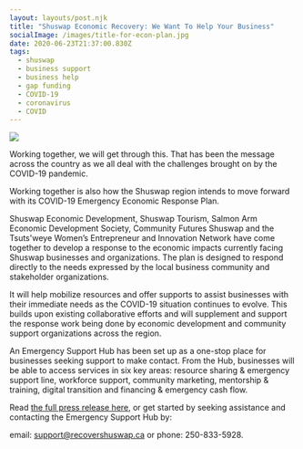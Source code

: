 ```yaml
---
layout: layouts/post.njk
title: "Shuswap Economic Recovery: We Want To Help Your Business"
socialImage: /images/title-for-econ-plan.jpg
date: 2020-06-23T21:37:00.830Z
tags:
  - shuswap
  - business support
  - business help
  - gap funding
  - COVID-19
  - coronavirus
  - COVID
---
```

![](/images/title-for-econ-plan.jpg)

Working together, we will get through this. That has been the message across the country as we all deal with the challenges brought on by the COVID-19 pandemic.

Working together is also how the Shuswap region intends to move forward with its COVID-19 Emergency Economic Response Plan.

Shuswap Economic Development, Shuswap Tourism, Salmon Arm Economic Development Society, Community Futures Shuswap and the Tsuts'weye Women’s Entrepreneur and Innovation Network have come together to develop a response to the economic impacts currently facing Shuswap businesses and organizations. The plan is designed to respond directly to the needs expressed by the local business community and stakeholder organizations.

It will help mobilize resources and offer supports to assist businesses with their immediate needs as the COVID-19 situation continues to evolve. This builds upon existing collaborative efforts and will supplement and support the response work being done by economic development and community support organizations across the region.

An Emergency Support Hub has been set up as a one-stop place for businesses seeking support to make contact. From the Hub, businesses will be able to access services in six key areas: resource sharing & emergency support line, workforce support, community marketing, mentorship & training, digital transition and financing & emergency cash flow.

Read [the full press release here](https://www.saeds.ca/wp-content/uploads/2020/04/FINAL-2020-April-Emerg-Response-Plan.pdf), or get started by seeking assistance and contacting the Emergency Support Hub by:

email: support@recovershuswap.ca or phone: 250-833-5928.
